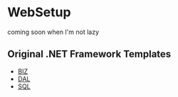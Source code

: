 # WebSetup
coming soon when I'm not lazy

## Original .NET Framework Templates
 * [BIZ](http://web.archive.org/web/20140610202425id_/http://broom.gametest1.robloxlabs.com/Legacy/DBWireup/BIZ.txt)
 * [DAL](http://web.archive.org/web/20140610202425id_/http://broom.gametest1.robloxlabs.com/Legacy/DBWireup/DAL.txt)
 * [SQL](http://web.archive.org/web/20140610202425id_/http://broom.gametest1.robloxlabs.com/Legacy/DBWireup/SQL.txt)